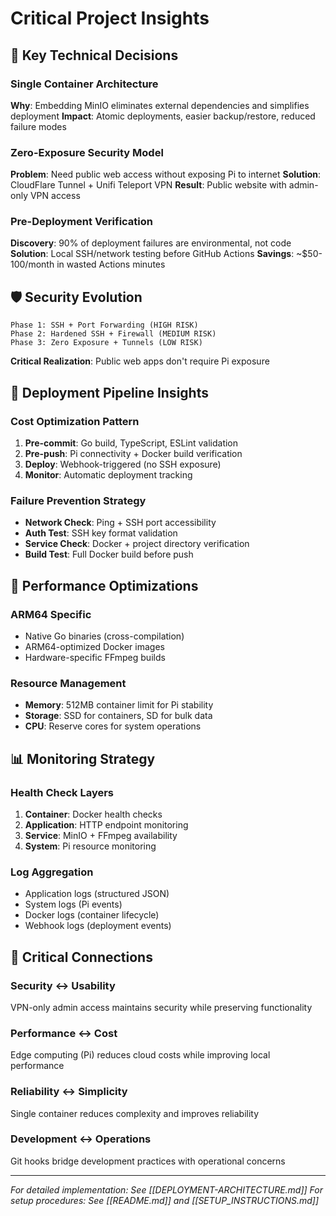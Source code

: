 # Critical Project Insights

## 🔑 Key Technical Decisions

### Single Container Architecture
**Why**: Embedding MinIO eliminates external dependencies and simplifies deployment
**Impact**: Atomic deployments, easier backup/restore, reduced failure modes

### Zero-Exposure Security Model  
**Problem**: Need public web access without exposing Pi to internet
**Solution**: CloudFlare Tunnel + Unifi Teleport VPN
**Result**: Public website with admin-only VPN access

### Pre-Deployment Verification
**Discovery**: 90% of deployment failures are environmental, not code
**Solution**: Local SSH/network testing before GitHub Actions
**Savings**: ~$50-100/month in wasted Actions minutes

## 🛡️ Security Evolution

```
Phase 1: SSH + Port Forwarding (HIGH RISK)
Phase 2: Hardened SSH + Firewall (MEDIUM RISK)  
Phase 3: Zero Exposure + Tunnels (LOW RISK)
```

**Critical Realization**: Public web apps don't require Pi exposure

## 🚀 Deployment Pipeline Insights

### Cost Optimization Pattern
1. **Pre-commit**: Go build, TypeScript, ESLint validation
2. **Pre-push**: Pi connectivity + Docker build verification  
3. **Deploy**: Webhook-triggered (no SSH exposure)
4. **Monitor**: Automatic deployment tracking

### Failure Prevention Strategy
- **Network Check**: Ping + SSH port accessibility
- **Auth Test**: SSH key format validation
- **Service Check**: Docker + project directory verification  
- **Build Test**: Full Docker build before push

## 🔧 Performance Optimizations

### ARM64 Specific
- Native Go binaries (cross-compilation)
- ARM64-optimized Docker images
- Hardware-specific FFmpeg builds

### Resource Management
- **Memory**: 512MB container limit for Pi stability
- **Storage**: SSD for containers, SD for bulk data
- **CPU**: Reserve cores for system operations

## 📊 Monitoring Strategy

### Health Check Layers
1. **Container**: Docker health checks
2. **Application**: HTTP endpoint monitoring
3. **Service**: MinIO + FFmpeg availability  
4. **System**: Pi resource monitoring

### Log Aggregation
- Application logs (structured JSON)
- System logs (Pi events)  
- Docker logs (container lifecycle)
- Webhook logs (deployment events)

## 🔗 Critical Connections

### Security ↔ Usability
VPN-only admin access maintains security while preserving functionality

### Performance ↔ Cost
Edge computing (Pi) reduces cloud costs while improving local performance

### Reliability ↔ Simplicity  
Single container reduces complexity and improves reliability

### Development ↔ Operations
Git hooks bridge development practices with operational concerns

---
*For detailed implementation: See [[DEPLOYMENT-ARCHITECTURE.md]]*
*For setup procedures: See [[README.md]] and [[SETUP_INSTRUCTIONS.md]]*